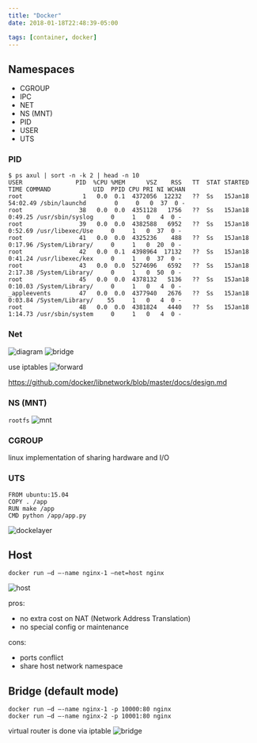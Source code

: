 ```yaml
---
title: "Docker"
date: 2018-01-18T22:48:39-05:00

tags: [container, docker]
---
```


## Namespaces

- CGROUP
- IPC
- NET
- NS (MNT)
- PID
- USER
- UTS

### PID 

```
$ ps axul | sort -n -k 2 | head -n 10                                                                                                                              
USER               PID  %CPU %MEM      VSZ    RSS   TT  STAT STARTED      TIME COMMAND            UID  PPID CPU PRI NI WCHAN
root                 1   0.0  0.1  4372056  12232   ??  Ss   15Jan18  54:02.49 /sbin/launchd        0     0   0  37  0 -
root                38   0.0  0.0  4351128   1756   ??  Ss   15Jan18   0:49.25 /usr/sbin/syslog     0     1   0   4  0 -
root                39   0.0  0.0  4382588   6952   ??  Ss   15Jan18   0:52.69 /usr/libexec/Use     0     1   0  37  0 -
root                41   0.0  0.0  4325236    488   ??  Ss   15Jan18   0:17.96 /System/Library/     0     1   0  20  0 -
root                42   0.0  0.1  4398964  17132   ??  Ss   15Jan18   0:41.24 /usr/libexec/kex     0     1   0  37  0 -
root                43   0.0  0.0  5274696   6592   ??  Ss   15Jan18   2:17.38 /System/Library/     0     1   0  50  0 -
root                45   0.0  0.0  4378132   5136   ??  Ss   15Jan18   0:10.03 /System/Library/     0     1   0   4  0 -
_appleevents        47   0.0  0.0  4377940   2676   ??  Ss   15Jan18   0:03.84 /System/Library/    55     1   0   4  0 -
root                48   0.0  0.0  4381824   4440   ??  Ss   15Jan18   1:14.73 /usr/sbin/system     0     1   0   4  0 -
```



### Net

![diagram](https://img.draveness.me/2017-11-30-docker-network.png)
![bridge](https://img.draveness.me/2017-11-30-docker-network-topology.png)

use iptables
![forward](https://img.draveness.me/2017-11-30-docker-network-forward.png)

https://github.com/docker/libnetwork/blob/master/docs/design.md

###  NS (MNT)

`rootfs` ![mnt](https://img.draveness.me/2017-11-30-libcontainer-filesystem.png)

### CGROUP

linux implementation of sharing hardware and I/O 

### UTS
```
FROM ubuntu:15.04
COPY . /app
RUN make /app
CMD python /app/app.py
```
![dockelayer](https://img.draveness.me/2017-11-30-docker-container-layer.png)

## Host 

`docker run –d –-name nginx-1 –net=host nginx`


![host](https://mesosphere.com/wp-content/uploads/2017/03/networking-docker-containers-1-v2.png)

pros:
    
- no extra cost on NAT (Network Address Translation)
- no special config or maintenance

cons:

- ports conflict
- share host network namespace

## Bridge (default mode)

```
docker run –d –-name nginx-1 -p 10000:80 nginx
docker run –d –-name nginx-2 -p 10001:80 nginx
```
virtual router is done via iptable
![bridge](https://mesosphere.com/wp-content/uploads/2017/03/networking-docker-containers-2.png)



